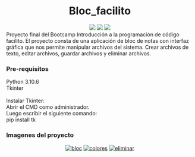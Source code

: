 <h1 align="center">Bloc_facilito</h1>
<div align="center"><img src="https://img.shields.io/badge/Lenguaje-Python-brightgreen"> <img src="https://img.shields.io/badge/Version-1.0.0-yellowgreen"> 
<img src="https://img.shields.io/badge/Coverage-90%25-red"></div>

<div>Proyecto final del Bootcamp Introducción a la programación de código facilito.
El proyecto consta de una aplicación de bloc de notas con interfaz gráfica que nos permite manipular archivos del sistema. Crear archivos de texto, editar archivos, guardar archivos y eliminar archivos. 
</div>

<h3>Pre-requisitos</h3>
<div>Python 3.10.6</div>
<div>Tkinter</div></br>
<div>Instalar Tkinter:</br>
Abrir el CMD como administrador.</br>
Luego escribir el siguiente comando:</br>
pip install tk</div>

<h3>Imagenes del proyecto</h3>
<div align="center"><a href="https://ibb.co/b3qndyz"><img src="https://i.ibb.co/X4NTJdS/bloc.png" alt="bloc" border="0"></a> 
<a href="https://ibb.co/r4gYpWF"><img src="https://i.ibb.co/pJgcKmb/colores.png" alt="colores" border="0"></a> 
<a href="https://ibb.co/r67w3fg"><img src="https://i.ibb.co/DCVRYgN/eliminar.png" alt="eliminar" border="0"></a></div>

